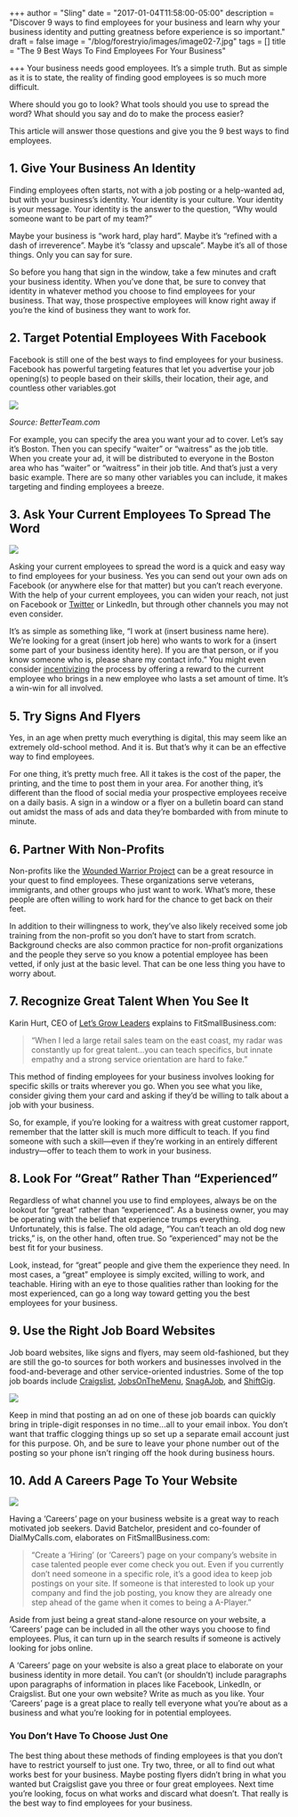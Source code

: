 +++
author = "Sling"
date = "2017-01-04T11:58:00-05:00"
description = "Discover 9 ways to find employees for your business and learn why your business identity and putting greatness before experience is so important."
draft = false
image = "/blog/forestryio/images/image02-7.jpg"
tags = []
title = "The 9 Best Ways To Find Employees For Your Business"

+++
Your business needs good employees. It’s a simple truth. But as simple as it is to state, the reality of finding good employees is so much more difficult.

Where should you go to look? What tools should you use to spread the word? What should you say and do to make the process easier?

This article will answer those questions and give you the 9 best ways to find employees.

## 1\. Give Your Business An Identity

Finding employees often starts, not with a job posting or a help-wanted ad, but with your business’s identity. Your identity is your culture. Your identity is your message. Your identity is the answer to the question, “Why would someone want to be part of my team?”

Maybe your business is “work hard, play hard”. Maybe it’s “refined with a dash of irreverence”. Maybe it’s “classy and upscale”. Maybe it’s all of those things. Only you can say for sure.

So before you hang that sign in the window, take a few minutes and craft your business identity. When you’ve done that, be sure to convey that identity in whatever method you choose to find employees for your business. That way, those prospective employees will know right away if you’re the kind of business they want to work for.

## 2\. Target Potential Employees With Facebook

Facebook is still one of the best ways to find employees for your business. Facebook has powerful targeting features that let you advertise your job opening(s) to people based on their skills, their location, their age, and countless other variables.got 

![](/blog/forestryio/images/image04-4.png)

_Source: BetterTeam.com_  

For example, you can specify the area you want your ad to cover. Let’s say it’s Boston. Then you can specify “waiter” or “waitress” as the job title. When you create your ad, it will be distributed to everyone in the Boston area who has “waiter” or “waitress” in their job title. And that’s just a very basic example. There are so many other variables you can include, it makes targeting and finding employees a breeze.

## 3\. Ask Your Current Employees To Spread The Word

![](/blog/forestryio/images/image01-5.jpg)

Asking your current employees to spread the word is a quick and easy way to find employees for your business. Yes you can send out your own ads on Facebook (or anywhere else for that matter) but you can’t reach everyone. With the help of your current employees, you can widen your reach, not just on Facebook or [Twitter](https://getsling.com/blog/post/what-twitter-moments-means-for-small-businesses/) or LinkedIn, but through other channels you may not even consider.

It’s as simple as something like, “I work at (insert business name here). We’re looking for a great (insert job here) who wants to work for a (insert some part of your business identity here). If you are that person, or if you know someone who is, please share my contact info.” You might even consider [incentivizing](https://getsling.com/blog/post/employee-appreciation/) the process by offering a reward to the current employee who brings in a new employee who lasts a set amount of time. It’s a win-win for all involved.

## 5\. Try Signs And Flyers

Yes, in an age when pretty much everything is digital, this may seem like an extremely old-school method. And it is. But that’s why it can be an effective way to find employees.

For one thing, it’s pretty much free. All it takes is the cost of the paper, the printing, and the time to post them in your area. For another thing, it’s different than the flood of social media your prospective employees receive on a daily basis. A sign in a window or a flyer on a bulletin board can stand out amidst the mass of ads and data they’re bombarded with from minute to minute.

## 6\. Partner With Non-Profits

Non-profits like the [Wounded Warrior Project](https://www.woundedwarriorproject.org/programs/warriors-to-work/employer-resources) can be a great resource in your quest to find employees. These organizations serve veterans, immigrants, and other groups who just want to work. What’s more, these people are often willing to work hard for the chance to get back on their feet.

In addition to their willingness to work, they’ve also likely received some job training from the non-profit so you don’t have to start from scratch. Background checks are also common practice for non-profit organizations and the people they serve so you know a potential employee has been vetted, if only just at the basic level. That can be one less thing you have to worry about.

## 7\. Recognize Great Talent When You See It

Karin Hurt, CEO of [Let’s Grow Leaders](http://letsgrowleaders.com/) explains to FitSmallBusiness.com:

> “When I led a large retail sales team on the east coast, my radar was constantly up for great talent...you can teach specifics, but innate empathy and a strong service orientation are hard to fake.”

This method of finding employees for your business involves looking for specific skills or traits wherever you go. When you see what you like, consider giving them your card and asking if they’d be willing to talk about a job with your business.

So, for example, if you’re looking for a waitress with great customer rapport, remember that the latter skill is much more difficult to teach. If you find someone with such a skill—even if they’re working in an entirely different industry—offer to teach them to work in your business.

## 8\. Look For “Great” Rather Than “Experienced”

Regardless of what channel you use to find employees, always be on the lookout for “great” rather than “experienced”. As a business owner, you may be operating with the belief that experience trumps everything. Unfortunately, this is false. The old adage, “You can’t teach an old dog new tricks,” is, on the other hand, often true. So “experienced” may not be the best fit for your business.

Look, instead, for “great” people and give them the experience they need. In most cases, a “great” employee is simply excited, willing to work, and teachable. Hiring with an eye to those qualities rather than looking for the most experienced, can go a long way toward getting you the best employees for your business.

## 9\. Use the Right Job Board Websites

Job board websites, like signs and flyers, may seem old-fashioned, but they are still the go-to sources for both workers and businesses involved in the food-and-beverage and other service-oriented industries. Some of the top job boards include [Craigslist](https://www.craigslist.org/about/sites), [JobsOnTheMenu](http://www.jobsonthemenu.com/en-us/), [SnagAJob](http://www.snagajob.com/?ref=goo_branddesktop_saj_snagajobkeyword_device=c_ad=151729936218_rank=1t1_kw=snagajob_match=p_plcmnt=_loctn=9016290), and [ShiftGig](https://www.shiftgig.com/).

![](/blog/forestryio/images/image00-7.jpg)

<span style="letter-spacing: 0.01em;">Keep in mind that posting an ad on one of these job boards can quickly bring in triple-digit responses in no time...all to your email inbox. You don’t want that traffic clogging things up so set up a separate email account just for this purpose. Oh, and be sure to leave your phone number out of the posting so your phone isn’t ringing off the hook during business hours.</span>  

## 10\. Add A Careers Page To Your Website

![](/blog/forestryio/images/image03-5.jpg)

Having a ‘Careers’ page on your business website is a great way to reach motivated job seekers. David Batchelor, president and co-founder of DialMyCalls.com, elaborates on FitSmallBusiness.com:

> “Create a ‘Hiring’ (or ‘Careers’) page on your company’s website in case talented people ever come check you out. Even if you currently don’t need someone in a specific role, it’s a good idea to keep job postings on your site. If someone is that interested to look up your company and find the job posting, you know they are already one step ahead of the game when it comes to being a A-Player.”

Aside from just being a great stand-alone resource on your website, a ‘Careers’ page can be included in all the other ways you choose to find employees. Plus, it can turn up in the search results if someone is actively looking for jobs online.

A ‘Careers’ page on your website is also a great place to elaborate on your business identity in more detail. You can’t (or shouldn’t) include paragraphs upon paragraphs of information in places like Facebook, LinkedIn, or Craigslist. But one your own website? Write as much as you like. Your ‘Careers’ page is a great place to really tell everyone what you’re about as a business and what you’re looking for in potential employees.

### You Don’t Have To Choose Just One

The best thing about these methods of finding employees is that you don’t have to restrict yourself to just one. Try two, three, or all to find out what works best for your business. Maybe posting flyers didn’t bring in what you wanted but Craigslist gave you three or four great employees. Next time you’re looking, focus on what works and discard what doesn’t. That really is the best way to find employees for your business.